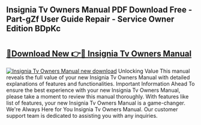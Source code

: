 ## Insignia Tv Owners Manual PDF Download Free - Part-gZf User Guide Repair - Service Owner Edition BDpKc

# <h2><a href="http://bc15748.oget.top/?id=Insignia+Tv+Owners+Manual">🔗Download New 👉🔴 Insignia Tv Owners Manual</a></h2>

[![Insignia Tv Owners Manual new download](https://i.imgur.com/5g1atiW.png)](http://bc15748.oget.top/?id=Insignia+Tv+Owners+Manual)
Unlocking Value This manual reveals the full value of your new Insignia Tv Owners Manual with detailed explanations of features and functionalities. Important Information Ahead To ensure the best experience with your new Insignia Tv Owners Manual, please take a moment to review this manual thoroughly. With features like list of features, your new Insignia Tv Owners Manual is a game-changer. We're Always Here for You Insignia Tv Owners Manual. Our customer support team is dedicated to assisting you with any inquiries.
